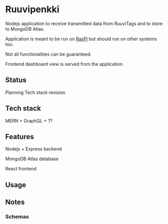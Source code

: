 # Ruuvipenkki

Nodejs application to receive transmitted data from RuuviTags and to store to MongoDB Atlas.

Application is meant to be run on [RasPi](https://www.raspberrypi.org/) but should run on other systems too.

Not all functionalities can be guaranteed.

Frontend dashboard view is served from the application.

## Status

Planning
Tech stack revision

## Tech stack

MERN + GraphQL + ??

## Features

Nodejs + Express backend

MongoDB Atlas database

React frontend

## Usage

## Notes

### Schemas